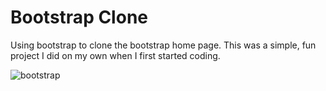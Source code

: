 # Bootstrap Clone

Using bootstrap to clone the bootstrap home page. This was a simple, fun project I did on my own when I first started coding.

![bootstrap](https://user-images.githubusercontent.com/15267817/27090687-1e3b14fc-501b-11e7-8df4-725bde90e559.gif)
